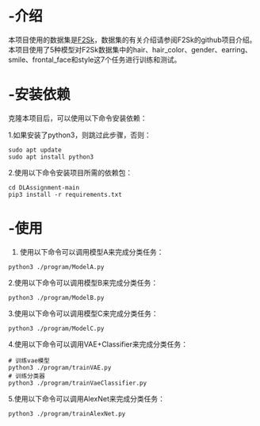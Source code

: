 # -介绍

本项目使用的数据集是[F2Sk](https://github.com/DengPingFan/FS2K)，数据集的有关介绍请参阅F2Sk的github项目介绍。本项目使用了5种模型对F2Sk数据集中的hair、hair_color、gender、earring、smile、frontal_face和style这7个任务进行训练和测试。

# -安装依赖

克隆本项目后，可以使用以下命令安装依赖：

1.如果安装了python3，则跳过此步骤，否则：

```shell
sudo apt update
sudo apt install python3
```

2.使用以下命令安装项目所需的依赖包：

```shell
cd DLAssignment-main
pip3 install -r requirements.txt
```

# -使用

1. 使用以下命令可以调用模型A来完成分类任务：

```shell
python3 ./program/ModelA.py
```


2.使用以下命令可以调用模型B来完成分类任务：

```shell
python3 ./program/ModelB.py
```

3.使用以下命令可以调用模型C来完成分类任务：

```shell
python3 ./program/ModelC.py
```

4.使用以下命令可以调用VAE+Classifier来完成分类任务：

```shell
# 训练vae模型
python3 ./program/trainVAE.py
# 训练分类器
python3 ./program/trainVaeClassifier.py
```

5.使用以下命令可以调用AlexNet来完成分类任务：

```shell
python3 ./program/trainAlexNet.py
```



